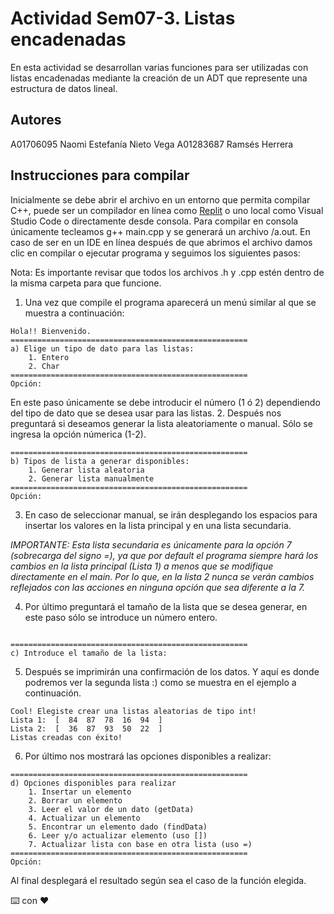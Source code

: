 # Actividad Sem07-3. Listas encadenadas

En esta actividad se desarrollan varias funciones para ser utilizadas con listas encadenadas mediante la creación de un ADT que represente una estructura de datos lineal.

## Autores

A01706095 Naomi Estefanía Nieto Vega
A01283687 Ramsés Herrera

## Instrucciones para compilar 

Inicialmente se debe abrir el archivo en un entorno que permita compilar C++, puede ser un compilador en línea como [Replit](https://replit.com/) o uno local como Visual Studio Code o directamente desde consola. Para compilar en consola únicamente tecleamos g++ main.cpp y se generará un archivo /a.out. En caso de ser en un IDE en línea después de que abrimos el archivo damos clic en compilar o ejecutar programa y seguimos los siguientes pasos:

Nota: Es importante revisar que todos los archivos .h y .cpp estén dentro de la misma carpeta para que funcione.

1. Una vez que compile el programa aparecerá un menú similar al que se muestra a continuación:
```
Hola!! Bienvenido.
=====================================================
a) Elige un tipo de dato para las listas: 
    1. Entero 
    2. Char 
=====================================================
Opción: 
```
En este paso únicamente se debe introducir el número (1 ó 2) dependiendo del tipo de dato que se desea usar para las listas.
2. Después nos preguntará si deseamos generar la lista aleatoriamente o manual. Sólo se ingresa la opción númerica (1-2).
```
=====================================================
b) Tipos de lista a generar disponibles: 
    1. Generar lista aleatoria 
    2. Generar lista manualmente 
=====================================================
Opción: 
```
3. En caso de seleccionar manual, se irán desplegando los espacios para insertar los valores en la lista principal y en una lista secundaria. 

*IMPORTANTE: Esta lista secundaria es únicamente para la opción 7 (sobrecarga del signo =), ya que por default el programa siempre hará los cambios en la lista principal (Lista 1) a menos que se modifique directamente en el main. Por lo que, en la lista 2 nunca se verán cambios reflejados con las acciones en ninguna opción que sea diferente a la 7.*

4. Por último preguntará el tamaño de la lista que se desea generar, en este paso sólo se introduce un número entero.
```

=====================================================
c) Introduce el tamaño de la lista: 
```
5. Después se imprimirán una confirmación de los datos. Y aquí es donde podremos ver la segunda lista :) como se muestra en el ejemplo a continuación.
```
Cool! Elegiste crear una listas aleatorias de tipo int!
Lista 1:  [  84  87  78  16  94  ]
Lista 2:  [  36  87  93  50  22  ]
Listas creadas con éxito!
```
6. Por último nos mostrará las opciones disponibles a realizar:
```
=====================================================
d) Opciones disponibles para realizar
    1. Insertar un elemento
    2. Borrar un elemento
    3. Leer el valor de un dato (getData)
    4. Actualizar un elemento
    5. Encontrar un elemento dado (findData)
    6. Leer y/o actualizar elemento (uso [])
    7. Actualizar lista con base en otra lista (uso =)
=====================================================
Opción:
```
Al final desplegará el resultado según sea el caso de la función elegida.



⌨️ con ❤️ 
